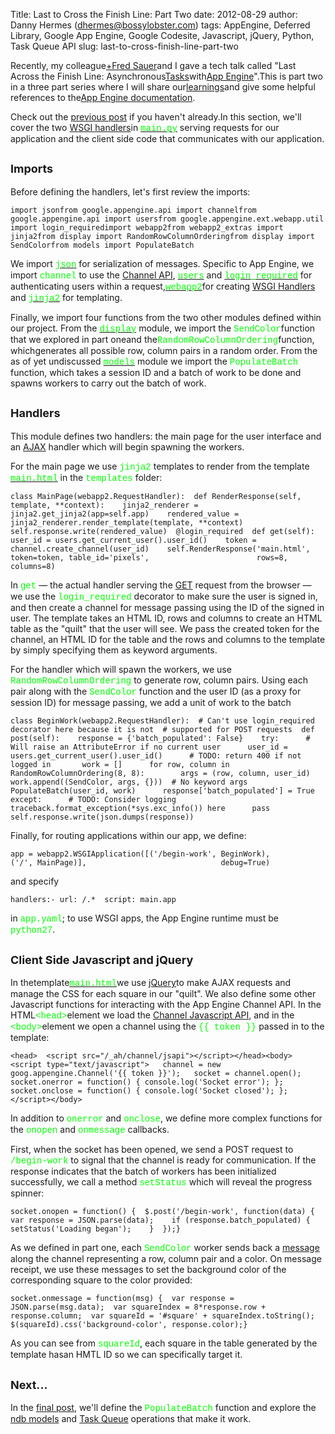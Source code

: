 Title: Last to Cross the Finish Line: Part Two
date: 2012-08-29
author: Danny Hermes (dhermes@bossylobster.com)
tags: AppEngine, Deferred Library, Google App Engine, Google Codesite, Javascript, jQuery, Python, Task Queue API
slug: last-to-cross-finish-line-part-two

Recently, my colleague[+Fred
Sauer](https://plus.google.com/115640166224745944209)and I gave a tech
talk called "Last Across the Finish Line:
Asynchronous[Tasks](https://developers.google.com/appengine/docs/python/taskqueue/overview)with[App
Engine](https://appengine.google.com/)".This is part two in a three
part series where I will share
our[learnings](http://www.forbes.com/pictures/ekij45gdh/learnings/#gallerycontent)and
give some helpful references to the[App Engine
documentation](https://developers.google.com/appengine/docs/).

Check out the [previous
post](http://blog.bossylobster.com/2012/08/last-to-cross-finish-line-part-one.html)
if you haven't already.In this section, we'll cover the two [WSGI
handlers](https://developers.google.com/appengine/docs/python/tools/webapp/running)in
[<span
style="color: lime; font-family: Courier New, Courier, monospace;">main.py</span>](http://code.google.com/p/gae-last-across-the-finish-line/source/browse/main.py)
serving requests for our application and the client side code that
communicates with our application.

<span style="font-size: large;">Imports</span>
----------------------------------------------

Before defining the handlers, let's first review the imports:

~~~~ {.prettyprint style="background-color: white;"}
import jsonfrom google.appengine.api import channelfrom google.appengine.api import usersfrom google.appengine.ext.webapp.util import login_requiredimport webapp2from webapp2_extras import jinja2from display import RandomRowColumnOrderingfrom display import SendColorfrom models import PopulateBatch
~~~~

We import [<span
style="color: lime; font-family: Courier New, Courier, monospace;">json</span>](http://docs.python.org/library/json.html)
for serialization of messages. Specific to App Engine, we import <span
style="color: lime; font-family: Courier New, Courier, monospace;">channel</span>
to use the [Channel
API](https://developers.google.com/appengine/docs/python/channel/),
[<span
style="color: lime; font-family: Courier New, Courier, monospace;">users</span>](https://developers.google.com/appengine/docs/python/users/)
and [<span
style="color: lime; font-family: Courier New, Courier, monospace;">login\_required</span>](https://developers.google.com/appengine/docs/python/tools/webapp/utilmodule)
for authenticating users within a request,[<span
style="color: lime; font-family: Courier New, Courier, monospace;">webapp2</span>](https://developers.google.com/appengine/docs/python/gettingstartedpython27/usingwebapp)for
creating [WSGI
Handlers](http://webapp-improved.appspot.com/guide/app.html) and [<span
style="color: lime; font-family: Courier New, Courier, monospace;">jinja2</span>](https://developers.google.com/appengine/docs/python/gettingstartedpython27/templates)
for templating.

Finally, we import four functions from the two other modules defined
within our project. From the [<span
style="color: lime; font-family: Courier New, Courier, monospace;">display</span>](http://code.google.com/p/gae-last-across-the-finish-line/source/browse/display.py)
module, we import the <span
style="color: lime; font-family: Courier New, Courier, monospace;">SendColor</span>function
that we explored in part oneand the<span
style="color: lime; font-family: Courier New, Courier, monospace;">RandomRowColumnOrdering</span>function,
whichgenerates all possible row, column pairs in a random order. From
the as of yet undiscussed [<span
style="color: lime; font-family: Courier New, Courier, monospace;">models</span>](http://code.google.com/p/gae-last-across-the-finish-line/source/browse/models.py)
module we import the <span
style="color: lime; font-family: Courier New, Courier, monospace;">PopulateBatch</span>
function, which takes a session ID and a batch of work to be done and
spawns workers to carry out the batch of work.

<span style="font-size: large;">Handlers</span>
-----------------------------------------------

This module defines two handlers: the main page for the user interface
and an [AJAX](http://en.wikipedia.org/wiki/Ajax_(programming)) handler
which will begin spawning the workers.

For the main page we use <span
style="color: lime; font-family: Courier New, Courier, monospace;">jinja2</span>
templates to render from the template [<span
style="color: lime; font-family: Courier New, Courier, monospace;">main.html</span>](http://code.google.com/p/gae-last-across-the-finish-line/source/browse/templates/main.html)
in the <span
style="color: lime; font-family: Courier New, Courier, monospace;">templates</span>
folder:

~~~~ {.prettyprint style="background-color: white;"}
class MainPage(webapp2.RequestHandler):  def RenderResponse(self, template, **context):    jinja2_renderer = jinja2.get_jinja2(app=self.app)    rendered_value = jinja2_renderer.render_template(template, **context)    self.response.write(rendered_value)  @login_required  def get(self):    user_id = users.get_current_user().user_id()    token = channel.create_channel(user_id)    self.RenderResponse('main.html', token=token, table_id='pixels',                        rows=8, columns=8)
~~~~

In <span
style="color: lime; font-family: Courier New, Courier, monospace;">get</span>
&mdash; the actual handler serving the
[GET](http://en.wikipedia.org/wiki/GET_(HTTP)#Request_methods) request
from the browser &mdash; we use the <span
style="color: lime; font-family: Courier New, Courier, monospace;">login\_required</span>
decorator to make sure the user is signed in, and then create a channel
for message passing using the ID of the signed in user. The template
takes an HTML ID, rows and columns to create an HTML table as the
"quilt" that the user will see. We pass the created token for the
channel, an HTML ID for the table and the rows and columns to the
template by simply specifying them as keyword arguments.

For the handler which will spawn the workers, we use <span
style="color: lime; font-family: Courier New, Courier, monospace;">RandomRowColumnOrdering</span>
to generate row, column pairs. Using each pair along with the <span
style="color: lime; font-family: Courier New, Courier, monospace;">SendColor</span>
function and the user ID (as a proxy for session ID) for message
passing, we add a unit of work to the batch

~~~~ {.prettyprint style="background-color: white;"}
class BeginWork(webapp2.RequestHandler):  # Can't use login_required decorator here because it is not  # supported for POST requests  def post(self):    response = {'batch_populated': False}    try:      # Will raise an AttributeError if no current user      user_id = users.get_current_user().user_id()      # TODO: return 400 if not logged in       work = []      for row, column in RandomRowColumnOrdering(8, 8):        args = (row, column, user_id)        work.append((SendColor, args, {}))  # No keyword args      PopulateBatch(user_id, work)      response['batch_populated'] = True    except:      # TODO: Consider logging traceback.format_exception(*sys.exc_info()) here      pass    self.response.write(json.dumps(response))
~~~~

Finally, for routing applications within our app, we define:

~~~~ {.prettyprint style="background-color: white;"}
app = webapp2.WSGIApplication([('/begin-work', BeginWork),                               ('/', MainPage)],                              debug=True)
~~~~

and specify

~~~~ {.prettyprint style="background-color: white;"}
handlers:- url: /.*  script: main.app
~~~~

in <span
style="color: lime; font-family: Courier New, Courier, monospace;">app.yaml</span>;
to use WSGI apps, the App Engine runtime must be <span
style="color: lime; font-family: Courier New, Courier, monospace;">python27</span>.


<span style="font-size: large;">Client Side Javascript and jQuery</span>
------------------------------------------------------------------------

In thetemplate[<span
style="color: lime; font-family: Courier New, Courier, monospace;">main.html</span>](http://code.google.com/p/gae-last-across-the-finish-line/source/browse/templates/main.html)we
use [jQuery](http://jquery.com/)to make AJAX requests and manage the
CSS for each square in our "quilt". We also define some other Javascript
functions for interacting with the App Engine Channel API. In the
HTML<span
style="color: lime; font-family: Courier New, Courier, monospace;">\<head\></span>element
we load the [Channel Javascript
API](https://developers.google.com/appengine/docs/python/channel/javascript),
and in the <span
style="color: lime; font-family: Courier New, Courier, monospace;">\<body\></span>element
we open a channel using the <span
style="color: lime; font-family: Courier New, Courier, monospace;">{{
token }}</span> passed in to the template:

~~~~ {.prettyprint style="background-color: white;"}
<head>  <script src="/_ah/channel/jsapi"></script></head><body>  <script type="text/javascript">   channel = new goog.appengine.Channel('{{ token }}');   socket = channel.open();   socket.onerror = function() { console.log('Socket error'); };   socket.onclose = function() { console.log('Socket closed'); };  </script></body>
~~~~

In addition to <span
style="color: lime; font-family: Courier New, Courier, monospace;">onerror</span>
and <span
style="color: lime; font-family: Courier New, Courier, monospace;">onclose</span>,
we define more complex functions for the <span
style="color: lime; font-family: Courier New, Courier, monospace;">onopen</span>
and <span
style="color: lime; font-family: Courier New, Courier, monospace;">onmessage</span>
callbacks.

First, when the socket has been opened, we send a POST request to <span
style="color: lime; font-family: Courier New, Courier, monospace;">/begin-work</span>
to signal that the channel is ready for communication. If the response
indicates that the batch of workers has been initialized successfully,
we call a method <span
style="color: lime; font-family: Courier New, Courier, monospace;">setStatus</span>
which will reveal the progress spinner:

~~~~ {.prettyprint style="background-color: white;"}
socket.onopen = function() {  $.post('/begin-work', function(data) {    var response = JSON.parse(data);    if (response.batch_populated) {      setStatus('Loading began');    }  });}
~~~~

As we defined in part one, each <span
style="color: lime; font-family: Courier New, Courier, monospace;">SendColor</span>
worker sends back a
[message](https://developers.google.com/appengine/docs/python/channel/overview#Life_of_a_Typical_Channel_Message)
along the channel representing a row, column pair and a color. On
message receipt, we use these messages to set the background color of
the corresponding square to the color provided:

~~~~ {.prettyprint style="background-color: white;"}
socket.onmessage = function(msg) {  var response = JSON.parse(msg.data);  var squareIndex = 8*response.row + response.column;  var squareId = '#square' + squareIndex.toString();  $(squareId).css('background-color', response.color);}
~~~~

As you can see from <span
style="color: lime; font-family: Courier New, Courier, monospace;">squareId</span>,
each square in the table generated by the template hasan HMTL ID so we
can specifically target it.

<span style="font-size: large;">Next...</span>
----------------------------------------------

In the [final
post](http://blog.bossylobster.com/2012/09/last-to-cross-finish-line-part-three.html),
we'll define the <span
style="color: lime; font-family: Courier New, Courier, monospace;">PopulateBatch</span>
function and explore the [ndb
models](https://developers.google.com/appengine/docs/python/ndb/) and
[Task
Queue](https://developers.google.com/appengine/docs/python/taskqueue/)
operations that make it work.

<a href="https://profiles.google.com/114760865724135687241" rel="author" style="display: none;">About Bossy Lobster</a>
